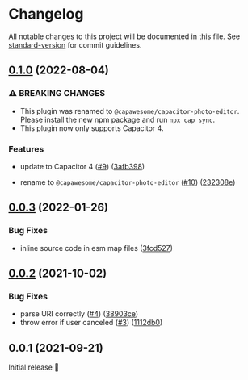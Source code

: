 # Changelog

All notable changes to this project will be documented in this file. See [standard-version](https://github.com/conventional-changelog/standard-version) for commit guidelines.

## [0.1.0](https://github.com/capawesome-team/capacitor-photo-editor/compare/v0.0.3...v0.1.0) (2022-08-04)

### ⚠ BREAKING CHANGES

- This plugin was renamed to `@capawesome/capacitor-photo-editor`. Please install the new npm package and run `npx cap sync`.
- This plugin now only supports Capacitor 4.

### Features

- update to Capacitor 4 ([#9](https://github.com/capawesome-team/capacitor-photo-editor/issues/9)) ([3afb398](https://github.com/capawesome-team/capacitor-photo-editor/commit/3afb39800bf9b94ceaa75dc26135a104a5c93c56))

- rename to `@capawesome/capacitor-photo-editor` ([#10](https://github.com/capawesome-team/capacitor-photo-editor/issues/10)) ([232308e](https://github.com/capawesome-team/capacitor-photo-editor/commit/232308e1f1fb3f17ebcb1af3fbf8081bcf66fde3))

## [0.0.3](https://github.com/robingenz/capacitor-photo-editor/compare/v0.0.2...v0.0.3) (2022-01-26)

### Bug Fixes

- inline source code in esm map files ([3fcd527](https://github.com/robingenz/capacitor-photo-editor/commit/3fcd527a54c18cdce6b7966ad9a62d49f5d87733))

## [0.0.2](https://github.com/robingenz/capacitor-photo-editor/compare/v0.0.1...v0.0.2) (2021-10-02)

### Bug Fixes

- parse URI correctly ([#4](https://github.com/robingenz/capacitor-photo-editor/issues/4)) ([38903ce](https://github.com/robingenz/capacitor-photo-editor/commit/38903ce670e8dc43f2aa192f15f5bca894123d08))
- throw error if user canceled ([#3](https://github.com/robingenz/capacitor-photo-editor/issues/3)) ([1112db0](https://github.com/robingenz/capacitor-photo-editor/commit/1112db03de90f781a1bccf6a8b9baf308893d1f1))

## 0.0.1 (2021-09-21)

Initial release 🎉
